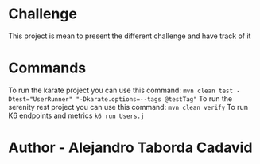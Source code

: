 # Challenge
This project is mean to present the different challenge and have track of it
# Commands
To run the karate project you can use this command: `mvn clean test -Dtest="UserRunner" "-Dkarate.options=--tags @testTag"`
To run the serenity rest project you can use this command: `mvn clean verify`
To run K6 endpoints and metrics  `k6 run Users.j`

# Author - Alejandro Taborda Cadavid